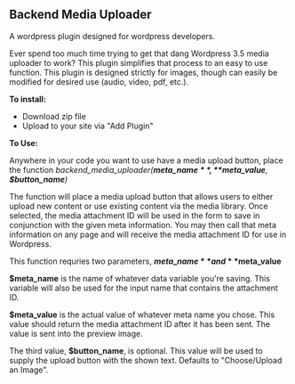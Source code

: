 Backend Media Uploader
---------------

A wordpress plugin designed for wordpress developers.

Ever spend too much time trying to get that dang Wordpress 3.5 media uploader to work? This plugin simplifies that process to an easy to use function. This plugin is designed strictly for images, though can easily be modified for desired use (audio, video, pdf, etc.).

**To install:**

  - Download zip file
  - Upload to your site via "Add Plugin"

**To Use:**

Anywhere in your code you want to use have a media upload button, place the function *backend\_media\_uploader(**$meta\_name**, **$meta\_value**, **$button\_name**)*

The function will place a media upload button that allows users to either upload new content or use existing content via the media library. Once selected, the media attachment ID will be used in the form to save in conjunction with the given meta information. You may then call that meta information on any page and will receive the media attachment ID for use in Wordpress.

This function requries two parameters, **$meta\_name** and **$meta\_value**

**$meta\_name** is the name of whatever data variable you're saving. This variable will also be used for the input name that contains the attachment ID.

**$meta\_value** is the actual value of whatever meta name you chose. This value should return the media attachment ID after it has been sent. The value is sent into the preview image.

The third value, **$button\_name**, is optional. This value will be used to supply the upload button with the shown text. Defaults to "Choose/Upload an Image".